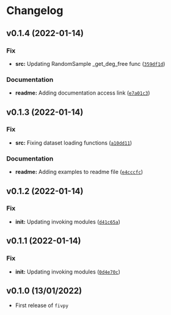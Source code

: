 # Changelog

<!--next-version-placeholder-->

## v0.1.4 (2022-01-14)
### Fix
* **src:** Updating RandomSample _get_deg_free func ([`359df1d`](https://github.com/TheilonMacedo/fivpy/commit/359df1d2dd11701a44e785520177a4103fbcfeb8))

### Documentation
* **readme:** Adding documentation access link ([`e7a01c3`](https://github.com/TheilonMacedo/fivpy/commit/e7a01c31f3f580342b39dd859cd5dfe26a57e1ec))

## v0.1.3 (2022-01-14)
### Fix
* **src:** Fixing dataset loading functions ([`a10dd11`](https://github.com/TheilonMacedo/fivpy/commit/a10dd11c9cbefe1d099352e712b657567ff25dba))

### Documentation
* **readme:** Adding examples to readme file ([`e4cccfc`](https://github.com/TheilonMacedo/fivpy/commit/e4cccfccce35c0f2a76df609de2cc40e11fb9d19))

## v0.1.2 (2022-01-14)
### Fix
* **__init__:** Updating invoking modules ([`d41c65a`](https://github.com/TheilonMacedo/fivpy/commit/d41c65a35ae822b1c23a5097783e89e1d06eebb5))

## v0.1.1 (2022-01-14)
### Fix
* **__init__:** Updating invoking modules ([`0d4e70c`](https://github.com/TheilonMacedo/fivpy/commit/0d4e70c4f4b6f6022d9dfa4074b71ed0c3a3ad8f))

## v0.1.0 (13/01/2022)

- First release of `fivpy`